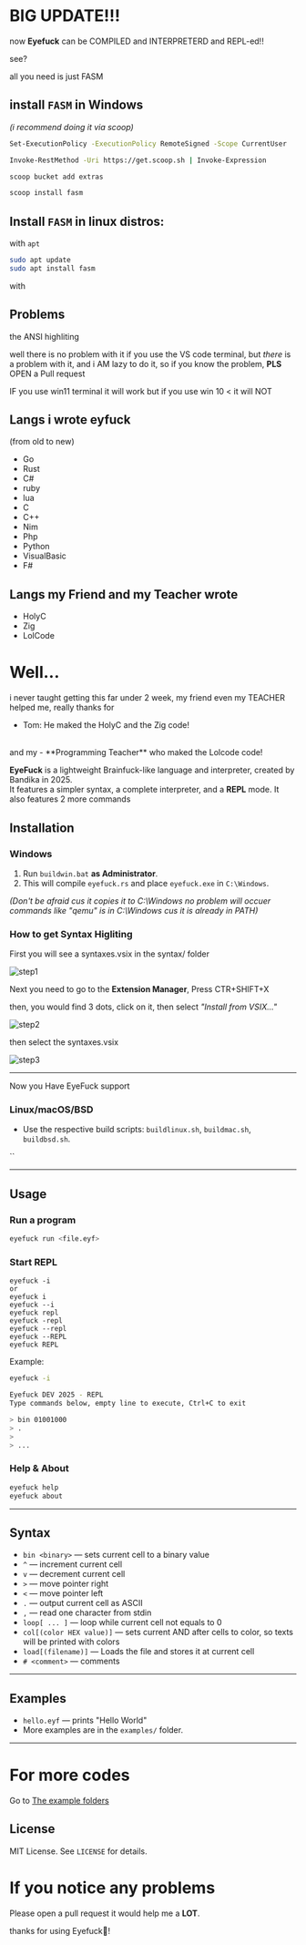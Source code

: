# BIG UPDATE!!!

now **Eyefuck** can be COMPILED and INTERPRETERD and REPL-ed!!

see?

all you need is just FASM

## install `FASM` in **Windows**

*(i recommend doing it via scoop)*

```bash
Set-ExecutionPolicy -ExecutionPolicy RemoteSigned -Scope CurrentUser

Invoke-RestMethod -Uri https://get.scoop.sh | Invoke-Expression

scoop bucket add extras

scoop install fasm

```

## Install ``FASM`` in linux distros:

with `apt`
```bash
sudo apt update
sudo apt install fasm
```
with

## Problems

the ANSI highliting

well there is no problem with it if you use the VS code terminal, but *there* is a problem with it, and i AM lazy to do it, so if you know the problem, **__PLS__** OPEN a Pull request


IF you use win11 terminal it will work but if you use win 10 <       it will NOT



## Langs i wrote eyfuck
(from old to new)
- Go
- Rust
- C#
- ruby
- lua
- C
- C++
- Nim
- Php
- Python
- VisualBasic
- F#

## Langs my Friend and my Teacher wrote
- HolyC
- Zig
- LolCode

# Well...

i never taught getting this far under 2 week, my friend even my TEACHER helped me, really thanks for
- Tom: He maked the HolyC and the Zig code!
<br>
and my 
- **Programming Teacher** who maked the Lolcode code!



**EyeFuck** is a lightweight Brainfuck-like language and interpreter, created by Bandika in 2025.  
It features a simpler syntax, a complete interpreter, and a  **__REPL__** mode. It also features 2 more commands



## Installation

### Windows
1. Run `buildwin.bat` **as Administrator**.
2. This will compile `eyefuck.rs` and place `eyefuck.exe` in `C:\Windows`.

*(Don't be afraid cus it copies it to C:\Windows no problem will occuer commands like "qemu" is in C:\Windows cus it is already in PATH)*
### How to get Syntax Higliting

First you will see a syntaxes.vsix in the syntax/ folder



![step1](/src/pictures/win3.png)

Next you need to go to the **Extension Manager**, Press CTR+SHIFT+X

then, you would find 3 dots, click on it, then select *"Install from VSIX..."*

![step2](/src/pictures/Windows1.png)

then select the syntaxes.vsix

![step3](/src/pictures/windows2.png)

---

Now you Have EyeFuck support 

### Linux/macOS/BSD
- Use the respective build scripts: `buildlinux.sh`, `buildmac.sh`, `buildbsd.sh`.

``

---

## Usage

### Run a program
```bash
eyefuck run <file.eyf>
```

### Start REPL
```
eyefuck -i
or
eyefuck i
eyefuck --i
eyefuck repl
eyefuck -repl
eyefuck --repl
eyefuck --REPL
eyefuck REPL
```
Example:
```bash
eyefuck -i

Eyefuck DEV 2025 - REPL
Type commands below, empty line to execute, Ctrl+C to exit

> bin 01001000
> .
>
> ...
```

### Help & About
```bash
eyefuck help
eyefuck about
```

---

## Syntax

- `bin <binary>` — sets current cell to a binary value
- `^` — increment current cell
- `v` — decrement current cell
- `>` — move pointer right
- `<` — move pointer left
- `.` — output current cell as ASCII
- `,` — read one character from stdin
- `loop[ ... ]` — loop while current cell not equals to  0
- `col[(color HEX value)]` — sets current AND after cells to color, so texts  will be printed with colors
- `load[(filename)]` — Loads the file and stores it at current cell
- `# <comment>` — comments

---

## Examples

- `hello.eyf` — prints "Hello World"
- More examples are in the `examples/` folder.

---

# For more codes

Go to <a href="src/examples/"> The example folders </a>

## License

MIT License. See `LICENSE` for details.


# If you notice any problems

Please open a pull request it would help me a **__****LOT****__**.

thanks for using Eyefuck🥰!
